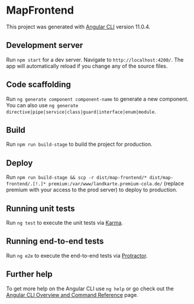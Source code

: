 # MapFrontend

This project was generated with [Angular CLI](https://github.com/angular/angular-cli) version 11.0.4.

## Development server

Run `npm start` for a dev server. Navigate to `http://localhost:4200/`. The app will automatically reload if you change any of the source files.

## Code scaffolding

Run `ng generate component component-name` to generate a new component. You can also use `ng generate directive|pipe|service|class|guard|interface|enum|module`.

## Build

Run `npm run build-stage` to build the project for production.

## Deploy

Run `npm run build-stage && scp -r dist/map-frontend/* dist/map-frontend/.[!.]* premium:/var/www/landkarte.premium-cola.de/` (replace premium with your access to the prod server) to deploy to production.

## Running unit tests

Run `ng test` to execute the unit tests via [Karma](https://karma-runner.github.io).

## Running end-to-end tests

Run `ng e2e` to execute the end-to-end tests via [Protractor](http://www.protractortest.org/).

## Further help

To get more help on the Angular CLI use `ng help` or go check out the [Angular CLI Overview and Command Reference](https://angular.io/cli) page.

